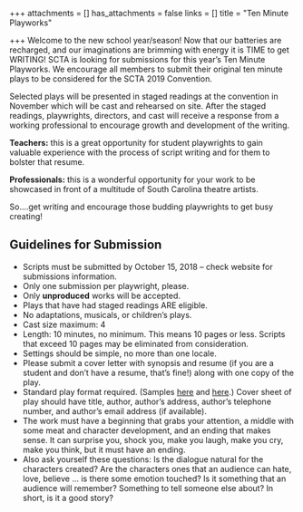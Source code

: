+++
attachments = []
has_attachments = false
links = []
title = "Ten Minute Playworks"

+++
Welcome to the new school year/season! Now that our batteries are recharged, and our imaginations are brimming with energy it is TIME to get WRITING! SCTA is looking for submissions for this year’s Ten Minute Playworks. We encourage all members to submit their original ten minute plays to be considered for the SCTA 2019 Convention.

Selected plays will be presented in staged readings at the convention in November which will be cast and rehearsed on site. After the staged readings, playwrights, directors, and cast will receive a response from a working professional to encourage growth and development of the writing.

**Teachers:** this is a great opportunity for student playwrights to gain valuable experience with the process of script writing and for them to bolster that resume.

**Professionals:** this is a wonderful opportunity for your work to be showcased in front of a multitude of South Carolina theatre artists.

So....get writing and encourage those budding playwrights to get busy creating!

## Guidelines for Submission

* Scripts must be submitted by October 15, 2018 – check website for submissions information.
* Only one submission per playwright, please.
* Only **unproduced** works will be accepted.
* Plays that have had staged readings ARE eligible.
* No adaptations, musicals, or children’s plays.
* Cast size maximum: 4
* Length: 10 minutes, no minimum. This means 10 pages or less. Scripts that exceed 10 pages may be eliminated from consideration.
* Settings should be simple, no more than one locale.
* Please submit a cover letter with synopsis and resume (if you are a student and don’t have a resume, that’s fine!) along with one copy of the play.
* Standard play format required. (Samples [here](https://shop.samuelfrench.com/content/files/upload/General%20SFI%20Formatting%20Guidelines%20Complete.pdf) and [here](https://www.playwriting101.com/).) Cover sheet of play should have title, author, author’s address, author’s telephone number, and author’s email address (if available).
* The work must have a beginning that grabs your attention, a middle with some meat and character development, and an ending that makes sense. It can surprise you, shock you, make you laugh, make you cry, make you think, but it must have an ending.
* Also ask yourself these questions: Is the dialogue natural for the characters created? Are the characters ones that an audience can hate, love, believe ... is there some emotion touched? Is it something that an audience will remember? Something to tell someone else about? In short, is it a good story?